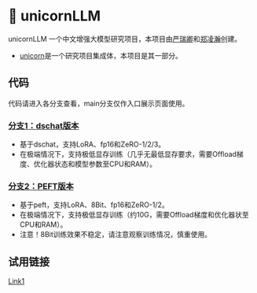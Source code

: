 # 🦄️ unicornLLM
unicornLLM 一个中文增强大模型研究项目，本项目由[严瑞卿](https://github.com/yrqUni)和[郑凌瀚](https://github.com/zlh1992)创建。
* [unicorn](https://github.com/yrqUni/unicorn)是一个研究项目集成体，本项目是其一部分。

## 代码
代码请进入各分支查看，main分支仅作入口展示页面使用。
### [分支1：dschat版本](https://github.com/yrqUni/unicornLLM/tree/dschat)
+ 基于dschat，支持LoRA、fp16和ZeRO-1/2/3。
+ 在极端情况下，支持极低显存训练（几乎无最低显存要求，需要Offload梯度、优化器状态和模型参数至CPU和RAM）。
### [分支2：PEFT版本](https://github.com/yrqUni/unicornLLM/tree/peft)
+ 基于peft，支持LoRA、8Bit、fp16和ZeRO-1/2。
+ 在极端情况下，支持极低显存训练（约10G，需要Offload梯度和优化器状至CPU和RAM）。
+ 注意！8Bit训练效果不稳定，请注意观察训练情况，慎重使用。

## 试用链接
[Link1](http://139.9.154.188:8980/)
